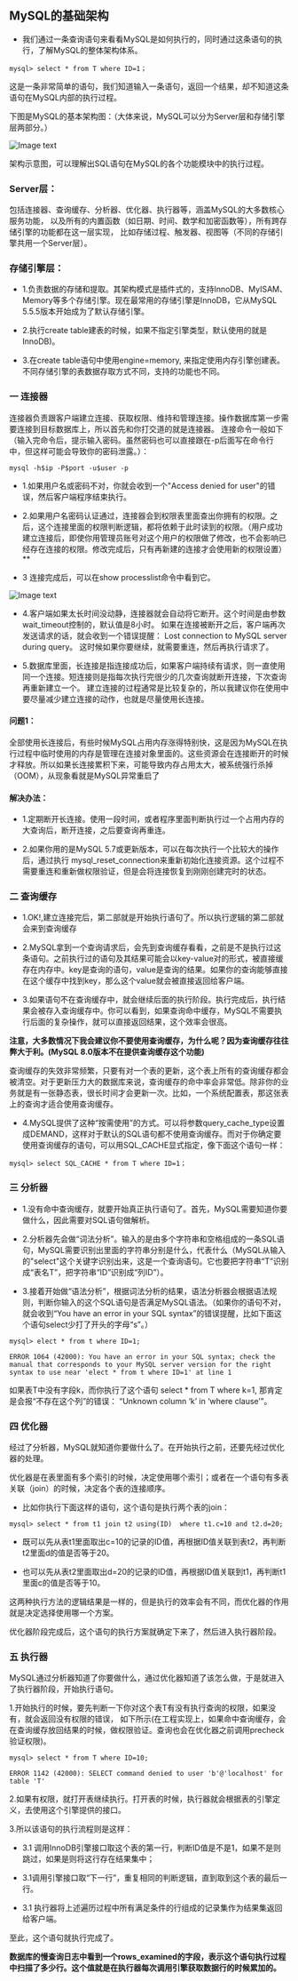 ## MySQL的基础架构
* 我们通过一条查询语句来看看MySQL是如何执行的，同时通过这条语句的执行，了解MySQL的整体架构体系。
```
mysql> select * from T where ID=1；
```

这是一条非常简单的语句，我们知道输入一条语句，返回一个结果，却不知道这条语句在MySQL内部的执行过程。

下图是MySQL的基本架构图：（大体来说，MySQL可以分为Server层和存储引擎层两部分。）

![Image text](img/1587699874.jpg)

架构示意图，可以理解出SQL语句在MySQL的各个功能模块中的执行过程。

### Server层：

  包括连接器、查询缓存、分析器、优化器、执行器等，涵盖MySQL的大多数核心服务功能，
  以及所有的内置函数（如日期、时间、数学和加密函数等），所有跨存储引擎的功能都在这一层实现，
  比如存储过程、触发器、视图等（不同的存储引擎共用一个Server层）。
  
### 存储引擎层：

 * 1.负责数据的存储和提取。其架构模式是插件式的，支持InnoDB、MyISAM、Memory等多个存储引擎。现在最常用的存储引擎是InnoDB，它从MySQL 5.5.5版本开始成为了默认存储引擎。

 * 2.执行create table建表的时候，如果不指定引擎类型，默认使用的就是InnoDB)。

 * 3.在create table语句中使用engine=memory, 来指定使用内存引擎创建表。不同存储引擎的表数据存取方式不同，支持的功能也不同。

### 一 连接器

连接器负责跟客户端建立连接、获取权限、维持和管理连接。操作数据库第一步需要连接到目标数据库上，所以首先和你打交道的就是连接器。
连接命令一般如下（输入完命令后，提示输入密码。虽然密码也可以直接跟在-p后面写在命令行中，但这样可能会导致你的密码泄露。）：
```
mysql -h$ip -P$port -u$user -p
```

* 1.如果用户名或密码不对，你就会收到一个"Access denied for user"的错误，然后客户端程序结束执行。

* 2.如果用户名密码认证通过，连接器会到权限表里面查出你拥有的权限。之后，这个连接里面的权限判断逻辑，都将依赖于此时读到的权限。（用户成功建立连接后，即使你用管理员账号对这个用户的权限做了修改，也不会影响已经存在连接的权限。修改完成后，只有再新建的连接才会使用新的权限设置）**

* 3 连接完成后，可以在show processlist命令中看到它。

 ![Image text](img/1587707521.jpg)

* 4.客户端如果太长时间没动静，连接器就会自动将它断开。这个时间是由参数wait_timeout控制的，默认值是8小时。
   如果在连接被断开之后，客户端再次发送请求的话，就会收到一个错误提醒： Lost connection to MySQL server during query。
   这时候如果你要继续，就需要重连，然后再执行请求了。
   
* 5.数据库里面，长连接是指连接成功后，如果客户端持续有请求，则一直使用同一个连接。短连接则是指每次执行完很少的几次查询就断开连接，下次查询再重新建立一个。
   建立连接的过程通常是比较复杂的，所以我建议你在使用中要尽量减少建立连接的动作，也就是尽量使用长连接。
   
#### 问题1：

全部使用长连接后，有些时候MySQL占用内存涨得特别快，这是因为MySQL在执行过程中临时使用的内存是管理在连接对象里面的。这些资源会在连接断开的时候才释放。所以如果长连接累积下来，可能导致内存占用太大，被系统强行杀掉（OOM），从现象看就是MySQL异常重启了
#### 解决办法：
* 1.定期断开长连接。使用一段时间，或者程序里面判断执行过一个占用内存的大查询后，断开连接，之后要查询再重连。

* 2.如果你用的是MySQL 5.7或更新版本，可以在每次执行一个比较大的操作后，通过执行 mysql_reset_connection来重新初始化连接资源。这个过程不需要重连和重新做权限验证，但是会将连接恢复到刚刚创建完时的状态。

### 二 查询缓存

* 1.OK!,建立连接完后，第二部就是开始执行语句了。所以执行逻辑的第二部就会来到查询缓存

* 2.MySQL拿到一个查询请求后，会先到查询缓存看看，之前是不是执行过这条语句。之前执行过的语句及其结果可能会以key-value对的形式，被直接缓存在内存中。key是查询的语句，value是查询的结果。如果你的查询能够直接在这个缓存中找到key，那么这个value就会被直接返回给客户端。

* 3.如果语句不在查询缓存中，就会继续后面的执行阶段。执行完成后，执行结果会被存入查询缓存中。你可以看到，如果查询命中缓存，MySQL不需要执行后面的复杂操作，就可以直接返回结果，这个效率会很高。

**注意，大多数情况下我会建议你不要使用查询缓存，为什么呢？因为查询缓存往往弊大于利。(MySQL 8.0版本不在提供查询缓存这个功能)**

查询缓存的失效非常频繁，只要有对一个表的更新，这个表上所有的查询缓存都会被清空。对于更新压力大的数据库来说，查询缓存的命中率会非常低。除非你的业务就是有一张静态表，很长时间才会更新一次。比如，一个系统配置表，那这张表上的查询才适合使用查询缓存。

* 4.MySQL提供了这种“按需使用”的方式。可以将参数query_cache_type设置成DEMAND，这样对于默认的SQL语句都不使用查询缓存。而对于你确定要使用查询缓存的语句，可以用SQL_CACHE显式指定，像下面这个语句一样：
```
mysql> select SQL_CACHE * from T where ID=1；
```

### 三 分析器

* 1.没有命中查询缓存，就要开始真正执行语句了。首先，MySQL需要知道你要做什么，因此需要对SQL语句做解析。

* 2.分析器先会做“词法分析”。输入的是由多个字符串和空格组成的一条SQL语句，MySQL需要识别出里面的字符串分别是什么，代表什么（MySQL从输入的"select"这个关键字识别出来，这是一个查询语句。它也要把字符串“T”识别成“表名T”，把字符串“ID”识别成“列ID”）。

* 3.接着开始做“语法分析”，根据词法分析的结果，语法分析器会根据语法规则，判断你输入的这个SQL语句是否满足MySQL语法。（如果你的语句不对，就会收到“You have an error in your SQL syntax”的错误提醒，比如下面这个语句select少打了开头的字母“s”。）
```
mysql> elect * from t where ID=1;

ERROR 1064 (42000): You have an error in your SQL syntax; check the manual that corresponds to your MySQL server version for the right syntax to use near 'elect * from t where ID=1' at line 1
```
如果表T中没有字段k，而你执行了这个语句 select * from T where k=1, 那肯定是会报“不存在这个列”的错误： “Unknown column ‘k’ in ‘where clause’”。

### 四 优化器

经过了分析器，MySQL就知道你要做什么了。在开始执行之前，还要先经过优化器的处理。

优化器是在表里面有多个索引的时候，决定使用哪个索引；或者在一个语句有多表关联（join）的时候，决定各个表的连接顺序。

* 比如你执行下面这样的语句，这个语句是执行两个表的join：
```
mysql> select * from t1 join t2 using(ID)  where t1.c=10 and t2.d=20;
```
* 既可以先从表t1里面取出c=10的记录的ID值，再根据ID值关联到表t2，再判断t2里面d的值是否等于20。

* 也可以先从表t2里面取出d=20的记录的ID值，再根据ID值关联到t1，再判断t1里面c的值是否等于10。

这两种执行方法的逻辑结果是一样的，但是执行的效率会有不同，而优化器的作用就是决定选择使用哪一个方案。

优化器阶段完成后，这个语句的执行方案就确定下来了，然后进入执行器阶段。

### 五 执行器

MySQL通过分析器知道了你要做什么，通过优化器知道了该怎么做，于是就进入了执行器阶段，开始执行语句。

1.开始执行的时候，要先判断一下你对这个表T有没有执行查询的权限，如果没有，就会返回没有权限的错误，
   如下所示(在工程实现上，如果命中查询缓存，会在查询缓存放回结果的时候，做权限验证。查询也会在优化器之前调用precheck验证权限)。
```
mysql> select * from T where ID=10;

ERROR 1142 (42000): SELECT command denied to user 'b'@'localhost' for table 'T'
```

2.如果有权限，就打开表继续执行。打开表的时候，执行器就会根据表的引擎定义，去使用这个引擎提供的接口。

3.所以该语句的执行流程则是这样：

* 3.1 调用InnoDB引擎接口取这个表的第一行，判断ID值是不是1，如果不是则跳过，如果是则将这行存在结果集中；

* 3.1调用引擎接口取“下一行”，重复相同的判断逻辑，直到取到这个表的最后一行。

* 3.1 执行器将上述遍历过程中所有满足条件的行组成的记录集作为结果集返回给客户端。

至此，这个语句就执行完成了。

**数据库的慢查询日志中看到一个rows_examined的字段，表示这个语句执行过程中扫描了多少行。这个值就是在执行器每次调用引擎获取数据行的时候累加的。**
